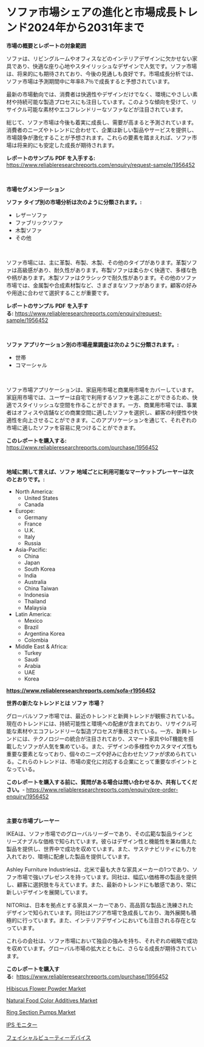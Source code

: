 <p><h1>ソファ市場シェアの進化と市場成長トレンド2024年から2031年まで</h1></p><p><strong>市場の概要とレポートの対象範囲</strong></p>
<p><p>ソファは、リビングルームやオフィスなどのインテリアデザインに欠かせない家具であり、快適な座り心地やスタイリッシュなデザインで人気です。ソファ市場は、将来的にも期待されており、今後の見通しも良好です。市場成長分析では、ソファ市場は予測期間中に年率8.7％で成長すると予想されています。</p><p>最新の市場動向では、消費者は快適性やデザインだけでなく、環境にやさしい素材や持続可能な製造プロセスにも注目しています。このような傾向を受けて、リサイクル可能な素材やエコフレンドリーなソファなどが注目されています。</p><p>総じて、ソファ市場は今後も着実に成長し、需要が高まると予測されています。消費者のニーズやトレンドに合わせて、企業は新しい製品やサービスを提供し、市場競争が激化することが予想されます。これらの要素を踏まえれば、ソファ市場は将来的にも安定した成長が期待されます。</p></p>
<p><strong>レポートのサンプル PDF を入手する:</strong> <a href="https://www.reliableresearchreports.com/enquiry/request-sample/1956452">https://www.reliableresearchreports.com/enquiry/request-sample/1956452</a></p>
<p>&nbsp;</p>
<p><strong>市場セグメンテーション</strong></p>
<p><strong>ソファ タイプ別の市場分析は次のように分類されます。:</strong></p>
<p><ul><li>レザーソファ</li><li>ファブリックソファ</li><li>木製ソファ</li><li>その他</li></ul></p>
<p>&nbsp;</p>
<p><p>ソファ市場には、主に革製、布製、木製、その他のタイプがあります。革製ソファは高級感があり、耐久性があります。布製ソファは柔らかく快適で、多様な色や柄があります。木製ソファはクラシックで耐久性があります。その他のソファ市場では、金属製や合成素材製など、さまざまなソファがあります。顧客の好みや用途に合わせて選択することが重要です。</p></p>
<p><strong>レポートのサンプル PDF を入手する:</strong>&nbsp;<a href="https://www.reliableresearchreports.com/enquiry/request-sample/1956452">https://www.reliableresearchreports.com/enquiry/request-sample/1956452</a></p>
<p>&nbsp;</p>
<p><strong> ソファ アプリケーション別の市場産業調査は次のように分類されます。:</strong></p>
<p><ul><li>世帯</li><li>コマーシャル</li></ul></p>
<p>&nbsp;</p>
<p><p>ソファ市場アプリケーションは、家庭用市場と商業用市場をカバーしています。家庭用市場では、ユーザーは自宅で利用するソファを選ぶことができるため、快適でスタイリッシュな空間を作ることができます。一方、商業用市場では、事業者はオフィスや店舗などの商業空間に適したソファを選択し、顧客の利便性や快適性を向上させることができます。このアプリケーションを通じて、それぞれの市場に適したソファを容易に見つけることができます。</p></p>
<p><strong>このレポートを購入する:</strong>&nbsp; <a href="https://www.reliableresearchreports.com/purchase/1956452">https://www.reliableresearchreports.com/purchase/1956452</a></p>
<p>&nbsp;</p>
<p><strong>地域に関して言えば、ソファ 地域ごとに利用可能なマーケットプレーヤーは次のとおりです。:</strong></p>
<p><ul>
    <li>
        North America:
        <ul>
            <li>United States</li>
            <li>Canada</li>
        </ul>
    </li>
    <li>
        Europe:
        <ul>
            <li>Germany</li>
            <li>France</li>
            <li>U.K.</li>
            <li>Italy</li>
            <li>Russia</li>
        </ul>
    </li>
    <li>
        Asia-Pacific:
        <ul>
            <li>China</li>
            <li>Japan</li>
            <li>South Korea</li>
            <li>India</li>
            <li>Australia</li>
            <li>China Taiwan</li>
            <li>Indonesia</li>
            <li>Thailand</li>
            <li>Malaysia</li>
        </ul>
    </li>
    <li>
        Latin America:
        <ul>
            <li>Mexico</li>
            <li>Brazil</li>
            <li>Argentina Korea</li>
            <li>Colombia</li>
        </ul>
    </li>
    <li>
        Middle East & Africa:
        <ul>
            <li>Turkey</li>
            <li>Saudi</li>
            <li>Arabia</li>
            <li>UAE</li>
            <li>Korea</li>
        </ul>
    </li>
    </ul></p>
<p><strong><a href="https://www.reliableresearchreports.com/sofa-r1956452">https://www.reliableresearchreports.com/sofa-r1956452</a></strong>&nbsp;</p>
<p><strong>世界の新たなトレンドとは ソファ 市場？</strong></p>
<p><p>グローバルソファ市場では、最近のトレンドと新興トレンドが観察されている。現在のトレンドには、持続可能性と環境への配慮が含まれており、リサイクル可能な素材やエコフレンドリーな製造プロセスが重視されている。一方、新興トレンドには、テクノロジーの統合が注目されており、スマート家具やIoT機能を搭載したソファが人気を集めている。また、デザインの多様性やカスタマイズ性も重要な要素となっており、個々のニーズや好みに合わせたソファが求められている。これらのトレンドは、市場の変化に対応する企業にとって重要なポイントとなっている。</p></p>
<p><strong>このレポートを購入する前に、質問がある場合は問い合わせるか、共有してください。</strong>- <a href="https://www.reliableresearchreports.com/enquiry/pre-order-enquiry/1956452">https://www.reliableresearchreports.com/enquiry/pre-order-enquiry/1956452</a></p>
<p>&nbsp;</p>
<p><strong>主要な市場プレーヤー</strong></p>
<p><p>IKEAは、ソファ市場でのグローバルリーダーであり、その広範な製品ラインとリーズナブルな価格で知られています。彼らはデザイン性と機能性を兼ね備えた製品を提供し、世界中で成功を収めています。また、サステナビリティにも力を入れており、環境に配慮した製品を提供しています。</p><p>Ashley Furniture Industriesは、北米で最も大きな家具メーカーの1つであり、ソファ市場で強いプレゼンスを持っています。同社は、幅広い価格帯の製品を提供し、顧客に選択肢を与えています。また、最新のトレンドにも敏感であり、常に新しいデザインを展開しています。</p><p>NITORIは、日本を拠点とする家具メーカーであり、高品質な製品と洗練されたデザインで知られています。同社はアジア市場で急成長しており、海外展開も積極的に行っています。また、インテリアデザインにおいても注目される存在となっています。</p><p>これらの会社は、ソファ市場において独自の強みを持ち、それぞれの戦略で成功を収めています。グローバル市場の拡大とともに、さらなる成長が期待されています。</p></p>
<p><strong>このレポートを購入する:</strong>&nbsp;&nbsp;<a href="https://www.reliableresearchreports.com/purchase/1956452">https://www.reliableresearchreports.com/purchase/1956452</a></p>
<p><p><a href="https://issuu.com/reportprime-2/docs/hibiscus-flower-powder-market-size-2030.pptx">Hibiscus Flower Powder Market</a></p><p><a href="https://issuu.com/reportprime-2/docs/natural-food-color-additives-market-size-2030.pptx">Natural Food Color Additives Market</a></p><p><a href="https://view.publitas.com/reportprime-1/ring-section-pumps-market-size-market-trends-and-growth-outlook-forecasted-for-period-from-2024-to-2031/">Ring Section Pumps Market</a></p><p><a href="https://github.com/CloydAbbott2023/Market-Research-Report-List-1/blob/main/384408922441.md">IPS モニター</a></p><p><a href="https://github.com/AaronVargas43/Market-Research-Report-List-1/blob/main/342524022440.md">フェイシャルビューティーデバイス</a></p></p>